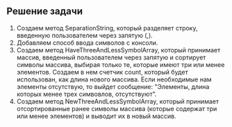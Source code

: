 ## Решение задачи

1. Создаем метод SeparationString, который разделяет строку, введенную пользователем через запятую (,).
2. Добавляем способ ввода символов с консоли.
3. Создаем метод HaveThreeAndLessSymbolArray, который принимает массив, введенный пользователем через запятую и сортирует символы массива, выбирая только те, которые имеют три или менее элементов. Создаем в нем счетчик count, который будет использован, как длина нового массива. Если необходимые нам элементы отсутствую, то выйдет сообщение: "Элементы, длина которых менее трех симвовлов, отсутствуют". 
4. Создаем метод NewThreeAndLessSymbolArray, который принимает отсортированные ранее символы массива (которые содержат три или менее элементов) и выводит их в новый массив.